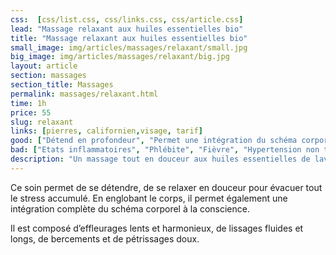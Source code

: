 ```yaml
---
css:  [css/list.css, css/links.css, css/article.css]
lead: "Massage relaxant aux huiles essentielles bio"
title: "Massage relaxant aux huiles essentielles bio"
small_image: img/articles/massages/relaxant/small.jpg
big_image: img/articles/massages/relaxant/big.jpg
layout: article
section: massages
section_title: Massages
permalink: massages/relaxant.html
time: 1h
price: 55
slug: relaxant
links: [pierres, californien,visage, tarif]
good: ["Détend en profondeur", "Permet une intégration du schéma corporel à la conscience", "Lâcher prise"]
bad: ["Etats inflammatoires", "Phlébite", "Fièvre", "Hypertension non traitée"]
description: "Un massage tout en douceur aux huiles essentielles de lavande, camomille pour  lâcher prise et déconnecter."
---
```

Ce soin permet de se détendre, de se relaxer en
douceur pour évacuer tout le stress accumulé.
En englobant le corps, il permet également une
intégration complète du schéma corporel à la
conscience.


Il est composé d’effleurages lents et harmonieux,
de lissages fluides et longs, de bercements et de
pétrissages doux.



